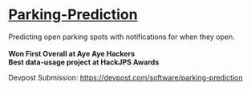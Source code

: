 # <a href="https://innovate-parking.web.app" target="_blank">Parking-Prediction<a/>
Predicting open parking spots with notifications for when they open. 
<br/>
<br/>
<b>Won First Overall at Aye Aye Hackers
<br/>
Best data-usage project at HackJPS Awards</b>

Devpost Submission: https://devpost.com/software/parking-prediction

